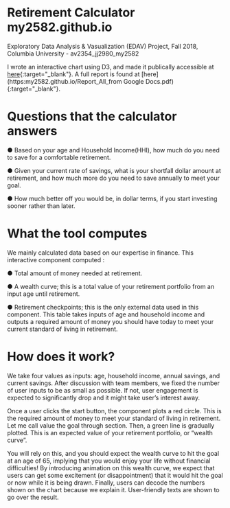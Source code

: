 # Retirement Calculator my2582.github.io
Exploratory Data Analysis & Vasualization (EDAV) Project, Fall 2018, Columbia University - av2354_jj2980_my2582

I wrote an interactive chart using D3, and made it publically accessible at [here](https://my2582.github.io){:target="_blank"}. A full report is found at [here](https:my2582.github.io/Report_All_from Google Docs.pdf){:target="_blank"}.

# Questions that the calculator answers
  ● Based on your age and Household Income(HHI), how much do you need to save for a comfortable retirement.
  
  ● Given your current rate of savings, what is your shortfall dollar amount at retirement, and how much more do you need to save annually to meet your goal.
  
  ● How much better off you would be, in dollar terms, if you start investing sooner rather than later.
  

# What the tool computes
We mainly calculated data based on our expertise in finance. This interactive component computed :

  ● Total amount of money needed at retirement.
  
  ● A wealth curve; this is a total value of your retirement portfolio from an input age until retirement.
  
  ● Retirement checkpoints; this is the only external data used in this component. This table takes inputs of age and household income and outputs a required amount of money you should have today to meet your current standard of living in retirement.


# How does it work?
We take four values as inputs: age, household income, annual savings, and current savings. After discussion with team members, we fixed the number of user inputs to be as small as possible. If not, user engagement is expected to significantly drop and it might take user’s interest away.

Once a user clicks the start button, the component plots a red circle. This is the required amount of money to meet your standard of living in retirement. Let me call value the goal through section. Then, a green line is gradually plotted. This is an expected value of your retirement portfolio, or “wealth curve”.

You will rely on this, and you should expect the wealth curve to hit the goal at an age of 65, implying that you would enjoy your life without financial difficulties! By introducing animation on this wealth curve, we expect that users can get some excitement (or disappointment) that it would hit the goal or now while it is being drawn. Finally, users can decode the numbers shown on the chart because we explain it. User-friendly texts are shown to go over the result.
